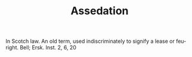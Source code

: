 ---
title: Assedation
letter: A
permalink: "/definitions/assedation.html"
body: In Scotch law. An old term, used indiscriminately to signify a lease or feu-right.
  Bell; Ersk. Inst. 2, 6, 20
published_at: '2018-07-07'
layout: post
---